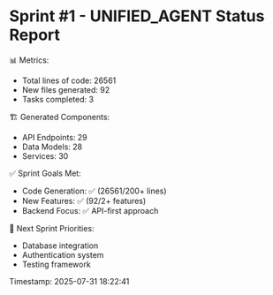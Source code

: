 
Sprint #1 - UNIFIED_AGENT Status Report
==================================================
📊 Metrics:
   - Total lines of code: 26561
   - New files generated: 92
   - Tasks completed: 3
   
🏗️ Generated Components:
   - API Endpoints: 29
   - Data Models: 28
   - Services: 30

✅ Sprint Goals Met:
   - Code Generation: ✅ (26561/200+ lines)
   - New Features: ✅ (92/2+ features)
   - Backend Focus: ✅ API-first approach
   
🎯 Next Sprint Priorities:
   - Database integration
   - Authentication system
   - Testing framework
   
Timestamp: 2025-07-31 18:22:41
